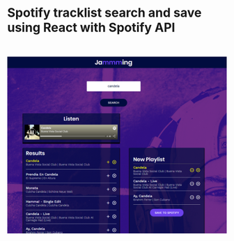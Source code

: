 # Spotify tracklist search and save using React with Spotify API

<br/>

<img src="https://github.com/carlhtech/carlhtech/blob/main/Images/JammmingImage.png" width="1000"/>&nbsp;&nbsp;
